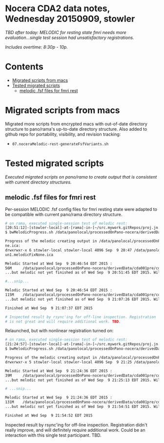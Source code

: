 # Nocera CDA2 data notes, Wednesday 20150909, stowler

_TBD after today: MELODIC for resting state fmri needs more evaluation...single test session had unsatisfactory registrations._

_Includes overtime: 8:30p - 10p._

Contents
=================
  * [Migrated scripts from macs](#migrated-scripts-from-macs)
  * [Tested migrated scripts](#tested-migrated-scripts)
    * [melodic .fsf files for fmri rest](#melodic-fsf-files-for-fmri-rest)

# Migrated scripts from macs

Migrated more scripts from encrypted macs with out-of-date directory structure to pano/rama's up-to-date directory structure. Also added to github repo for portability, visibility, and revision tracking:

- `07.noceraMelodic-rest-generateFsfVariants.sh`

# Tested migrated scripts

_Executed migrated scripts on pano/rama to create output that is consistent with current directory structures._

## melodic .fsf files for fmri rest

Per-session MELODIC .fsf config files for fmri resting state were adapted to be compatible with current pano/rama directory structure.


```bash
# on rama, executed single-session test of melodic rest:
[20:51:12]-[stowler-local]-at-[rama]-in-[~/src.mywork.gitRepos/proj.jn.cda2] on master [!?]
$ bwMelodicProgress.sh /data/panolocal/processedOnPano-nocera/derivedData/cda001pre/cda001pre.fmri.rest.run1.melodicFixNone.ica

Progress of the melodic creating output in /data/panolocal/processedOnPano-nocera/derivedData/cda001pre/cda001pre.fmri.rest.run1.melodicFixNo
ne.ica:
drwxrwxr-x 6 stowler-local stowler-local 4096 Sep  9 20:47 /data/panolocal/processedOnPano-nocera/derivedData/cda001pre/cda001pre.fmri.rest.r
un1.melodicFixNone.ica

Melodic Started at Wed Sep  9 20:46:54 EDT 2015 :
56M     /data/panolocal/processedOnPano-nocera/derivedData/cda001pre/cda001pre.fmri.rest.run1.melodicFixNone.ica
...but melodic not yet finished as of Wed Sep  9 20:51:45 EDT 2015. Will check again in 20 seconds...

#...snip...

Melodic Started at Wed Sep  9 20:46:54 EDT 2015 :
115M    /data/panolocal/processedOnPano-nocera/derivedData/cda001pre/cda001pre.fmri.rest.run1.melodicFixNone.ica
...but melodic not yet finished as of Wed Sep  9 21:07:26 EDT 2015. Will check again in 20 seconds...

Finished at Wed Sep  9 21:07:37 EDT 2015

# Inspected result by rsync'ing for off-line inspection. Registration
# is not great and will require additional work. TBD.
```

Relaunched, but with nonlinear registration turned on:
```bash
# on rama, executed single-session test of melodic rest:
[21:24:57]-[stowler-local]-at-[rama]-in-[~/src.mywork.gitRepos/proj.jn.cda2] on master [!?]
$ bwMelodicProgress.sh /data/panolocal/processedOnPano-nocera/derivedData/cda001pre/cda001pre.fmri.rest.run1.melodicFixNone+.ica

Progress of the melodic creating output in /data/panolocal/processedOnPano-nocera/derivedData/cda001pre/cda001pre.fmri.rest.run1.melodicFixNone+.ica:
drwxrwxr-x 5 stowler-local stowler-local 4096 Sep  9 21:25 /data/panolocal/processedOnPano-nocera/derivedData/cda001pre/cda001pre.fmri.rest.run1.melodicFixNone+.ica

Melodic Started at Wed Sep  9 21:24:36 EDT 2015 :
39M     /data/panolocal/processedOnPano-nocera/derivedData/cda001pre/cda001pre.fmri.rest.run1.melodicFixNone+.ica
...but melodic not yet finished as of Wed Sep  9 21:25:13 EDT 2015. Will check again in 20 seconds...

# ...snip...

Melodic Started at Wed Sep  9 21:24:36 EDT 2015 :
131M    /data/panolocal/processedOnPano-nocera/derivedData/cda001pre/cda001pre.fmri.rest.run1.melodicFixNone+.ica
...but melodic not yet finished as of Wed Sep  9 21:54:51 EDT 2015. Will check again in 20 seconds...

Finished at Wed Sep  9 21:54:52 EDT 2015
```

Inspected result by rsync'ing for off-line inspection. Registration didn't really improve, and will definitely require additional work. Could be an interaction with this single test participant. TBD.
